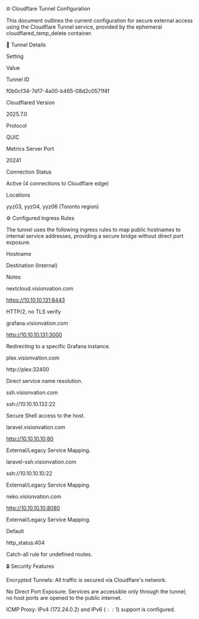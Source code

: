🌐 Cloudflare Tunnel Configuration

This document outlines the current configuration for secure external access using the Cloudflare Tunnel service, provided by the ephemeral cloudflared_temp_delete container.

🔗 Tunnel Details

Setting

Value

Tunnel ID

f0b0cf34-7d17-4a00-b465-08d2c0571f4f

Cloudflared Version

$2025.7.0$

Protocol

QUIC

Metrics Server Port

$20241$

Connection Status

Active ($4$ connections to Cloudflare edge)

Locations

yyz03, yyz04, yyz06 (Toronto region)

⚙️ Configured Ingress Rules

The tunnel uses the following ingress rules to map public hostnames to internal service addresses, providing a secure bridge without direct port exposure.

Hostname

Destination (Internal)

Notes

nextcloud.visionvation.com

https://10.10.10.131:8443

HTTP/2, no TLS verify

grafana.visionvation.com

http://10.10.10.131:3000

Redirecting to a specific Grafana instance.

plex.visionvation.com

http://plex:32400

Direct service name resolution.

ssh.visionvation.com

ssh://10.10.10.132:22

Secure Shell access to the host.

laravel.visionvation.com

http://10.10.10.10:80

External/Legacy Service Mapping.

laravel-ssh.visionvation.com

ssh://10.10.10.10:22

External/Legacy Service Mapping.

neko.visionvation.com

http://10.10.10.10:8080

External/Legacy Service Mapping.

Default

http_status:404

Catch-all rule for undefined routes.

🔒 Security Features

Encrypted Tunnels: All traffic is secured via Cloudflare's network.

No Direct Port Exposure: Services are accessible only through the tunnel; no host ports are opened to the public internet.

ICMP Proxy: IPv4 ($172.24.0.2$) and IPv6 ($::1$) support is configured.

